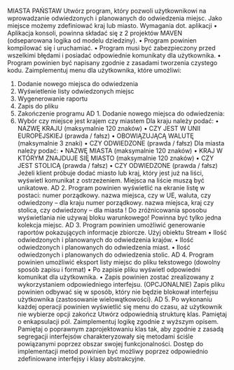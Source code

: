 MIASTA PAŃSTAW
Utwórz program, który pozwoli użytkownikowi na wprowadzanie odwiedzonych i 
planowanych do odwiedzenia miejsc. 
Jako miejsce możemy zdefiniować kraj lub miasto. 
Wymagania dot. aplikacji 
• Aplikacja konsoli, powinna składać się z 2 projektów MAVEN (odseparowana logika 
od modelu dziedziny). 
• Program powinien kompilować się i uruchamiać. 
• Program musi być zabezpieczony przed wszelkimi błędami i posiadać odpowiednie
komunikaty dla użytkownika. 
• Program powinien być napisany zgodnie z zasadami tworzenia czystego kodu. 
Zaimplementuj menu dla użytkownika, które umożliwi: 
1. Dodanie nowego miejsca do odwiedzenia
2. Wyświetlenie listy odwiedzonych miejsc
3. Wygenerowanie raportu 
4. Zapis do pliku 
5. Zakończenie programu 
AD 1. Dodanie nowego miejsca do odwiedzenia: 
1. Wybór czy miejsce jest krajem czy miastem
Dla kraju należy podać: 
• NAZWĘ KRAJU (maksymalnie 120 znaków) 
• CZY JEST W UNII EUROPEJSKIEJ (prawda / fałsz) 
• OBOWIĄZUJĄCĄ WALUTĘ (maksymalnie 3 znaki)
• CZY ODWIEDZONE (prawda / fałsz)
Dla miasta należy podać: 
• NAZWĘ MIASTA (maksymalnie 120 znaków) 
• KRAJ W KTÓRYM ZNAJDUJE SIĘ MIASTO (maksymalnie 120 znaków)
• CZY JEST STOLICĄ (prawda / fałsz)
• CZY ODWIEDZONE (prawda / fałsz)
Jeżeli klient próbuje dodać miasto lub kraj, który jest już na liści, wyświetl komunikat z 
ostrzeżeniem. Miejsca na liście muszą być unikatowe.
AD 2. Program powinien wyświetlić na ekranie listę w postaci: 
numer porządkowy. nazwa miejsca, czy w UE, waluta, czy odwiedzony – dla kraju
numer porządkowy. nazwa miejsca, kraj czy stolica, czy odwiedzony – dla miasta
! Do zróżnicowania sposobu wyświetlania nie używaj bloku warunkowego! Powinna być 
tylko jedna kolekcja miejsc.
AD 3. Program powinien umożliwić generowanie raportów pokazujących informacje zbiorcze. 
Użyj obiektu Stream
• Ilość odwiedzonych i planowanych do odwiedzenia krajów. 
• Ilość odwiedzonych i planowanych do odwiedzenia miast. 
• Ilość odwiedzonych i planowanych do odwiedzenia stolic. 
AD 4. Program powinien umożliwić eksport listy miejsc do pliku tekstowego (dowolny 
sposób zapisu i format)
• Po zapisie pliku wyświetl odpowiedni komunikat dla użytkownika. 
• Zapis powinien zostać zrealizowany z wykorzystaniem odpowiedniego interfejsu. 
(OPCJONALNIE) Zapis pliku powinien odbywać się w sposób, który nie będzie blokował 
interfejsu użytkownika (zastosowanie wielowątkowości).
AD 5. Po wykonaniu każdej operacji powinien wyświetlić się menu do czasu, aż użytkownik 
nie wybierze opcji zakończ
Utwórz odpowiednią strukturę klas. Pamiętaj o enkapsulacji pól. 
Zaimplementuj logikę zgodnie z wyższym opisem. 
Pamiętaj o poprawnym zaprojektowaniu klas tak, aby zgodnie z zasadą segregacji 
interfejsów charakteryzowały się metodami ściśle powiązanymi poprzez obszar swojej 
funkcjonalności. 
Dostęp do implementacji metod powinien być możliwy poprzez odpowiednio zdefiniowane 
interfejsy i klasy abstrakcyjne.
